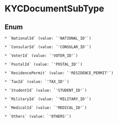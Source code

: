 # KYCDocumentSubType




## Enum


    * `NationalId` (value: `'NATIONAL_ID'`)

    * `ConsularId` (value: `'CONSULAR_ID'`)

    * `VoterId` (value: `'VOTER_ID'`)

    * `PostalId` (value: `'POSTAL_ID'`)

    * `ResidencePermit` (value: `'RESIDENCE_PERMIT'`)

    * `TaxId` (value: `'TAX_ID'`)

    * `StudentId` (value: `'STUDENT_ID'`)

    * `MilitaryId` (value: `'MILITARY_ID'`)

    * `MedicalId` (value: `'MEDICAL_ID'`)

    * `Others` (value: `'OTHERS'`)


